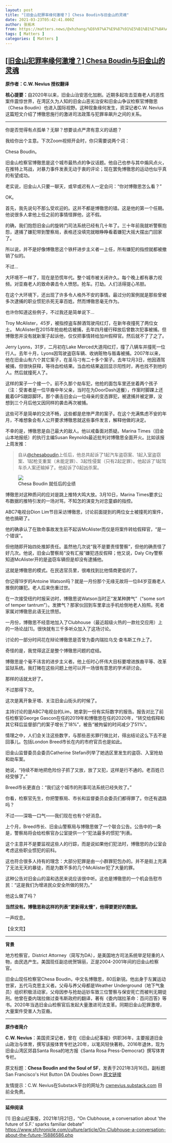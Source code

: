 ```yaml
---
layout: post
title: "[旧金山犯罪率缘何激增？] Chesa Boudin与旧金山的灵魂"
date: 2021-03-23T05:42:41.000Z
author: 张拓木
from: https://matters.news/@xhzhang/%E6%97%A7%E9%87%91%E5%B1%B1%E7%8A%AF%E7%BD%AA%E7%8E%87%E7%BC%98%E4%BD%95%E6%BF%80%E5%A2%9E-chesa-boudin%E4%B8%8E%E6%97%A7%E9%87%91%E5%B1%B1%E7%9A%84%E7%81%B5%E9%AD%82-bafyreie6vxfbuq3ghpok36wbwx377rl6sxstjdwqhoqj57veqtbkhvqe24
tags: [ Matters ]
categories: [ Matters ]
---
```

<!--1616478161000-->
[[旧金山犯罪率缘何激增？] Chesa Boudin与旧金山的灵魂](https://matters.news/@xhzhang/%E6%97%A7%E9%87%91%E5%B1%B1%E7%8A%AF%E7%BD%AA%E7%8E%87%E7%BC%98%E4%BD%95%E6%BF%80%E5%A2%9E-chesa-boudin%E4%B8%8E%E6%97%A7%E9%87%91%E5%B1%B1%E7%9A%84%E7%81%B5%E9%AD%82-bafyreie6vxfbuq3ghpok36wbwx377rl6sxstjdwqhoqj57veqtbkhvqe24)
------

<div>
<p><strong>原作者：C.W. Nevius 授权翻译</strong></p><p><strong>核心提要：</strong>自2020年以来，旧金山治安恶化加剧。近期多起攻击亚裔老人的恶性案件震惊世界，在湾区久为人知的旧金山恶劣治安和旧金山争议检察官博徹思（Chesa Boudin）也进入国际视野。这种现象缘何发生，资深记者C.W. Nevius这篇短文介绍了博徹思施行的激进司法政策与犯罪率飙升之间的关系。</p><hr><p>你是否觉得有点孤单？无聊？想要谈点严肃有意义的话题？</p><p>我给你出个主意。下次Zoom视频开会时，你只需要说两个词：</p><p>Chesa Boudin。</p><p>旧金山检察官博徹思是这个城市最热点的争议话题。他自己也参与其中煽风点火，在推特上骂战，对暴力事件发表无动于衷的评论；现在罢免博徹思的运动也似乎真的有望成功。</p><p>老实说，旧金山人只要一聊天，或早或迟有人一定会问：“你对博徹思怎么看？”</p><p>OK。</p><p>首先，我先说句不那么受欢迎的。这并不都是博徹思的错。这是他的第一个任期。他说很多人拿他上任之前的事情怪罪他，这不假。</p><p>的确，我们抱怨旧金山的旋转门司法系统已经有几十年了。三十年前我就听警察抱怨，逮捕了嫌犯带到警察局，表格还没填完就眼睁睁看着嫌犯大摇大摆出门回家了。</p><p>所以说，并不是好像博徹思这个铁杆进步主义者一上任，所有嫌犯的指控就都被撤销了似的。</p><p>不过...</p><p>大环境不一样了，现在是恐慌年代。整个城市被关闭许久。每个晚上都有暴力视频。对亚裔老人的致命袭击令人愤怒。抢车。打劫。人们活得提心吊胆。</p><p>在这个大环境下，还出现了许多令人格外不安的事情。最过分的案例就是那些曾被多次逮捕的职业惯犯杀死无辜百姓。然而博徹思毫无作为。</p><p>也许你知道这些例子，不过我还是简单说下...</p><p>Troy McAlister，45岁，被指控盗车醉酒驾驶闯红灯，在新年夜撞死了两位女士。 McAlister在2015年抢劫枪店被捕，去年四月缓行释放后曾数次犯事被捕。但博徹思并没有就新案子起诉他，仅仅把事情转给加州假释官。然后就不了了之了。</p><p>Jerry Lyons，31岁，二月初在Lake Merced大道闯红灯，撞了八辆车并撞死一位行人。去年十月，Lyons因驾驶盗窃车辆、收纳赃物与贩毒被捕。2007年以来，他在旧金山有六个其它案子，在圣马刁有二十多个案子。去年12月3日，他因酒驾被捕，但很快获释，等待血检结果。当血检结果返回显示阳性时，再也找不到他的人。然后就撞死人了。</p><p>这样的案子一个接一个。前不久那个劫车犯，他抢的面包车里还坐着两个孩子（注：受害者是一位华裔中年父亲，当时在为DoorDash送餐），作案时脚踝上还戴着GPS跟踪脚环。那个袭击旧金山一位母亲的变态罪犯，被逮捕并被定罪，没想到三个月后他又因同样的袭击再次被捕。</p><p>这些可不是简单的交流不畅，这些都是悲惨严肃的案子。在这个充满焦虑不安的年月，不难想象会有人公开要求博徹思就这些事件发言，解释他做的决定。</p><p>不幸的是，博徹思是自己最大的敌人。他以戒备面对质疑。Marina Times（旧金山本地报纸）的执行主编Susan Reynolds最近批判对博徹思全面开火。比如该报上周发推：</p><blockquote>自从<a href="https://twitter.com/chesaboudin/" target="_blank">@chesaboudin</a>上任后，他总共起诉了1起汽车盗窃案、1起入室盗窃案、1起枪支重案（未能定罪）、3起性侵案（只有2起定罪）。他起诉了1起驾车杀人案还输掉了。他起诉了0起凶杀案。</blockquote><figure class="image"><img src="https://assets.matters.news/embed/aa08f077-0374-4a78-adf4-4b3f23a08874.jpeg" data-asset-id="aa08f077-0374-4a78-adf4-4b3f23a08874" referrerpolicy="no-referrer"><figcaption><span>Chesa Boudin 就任后的业绩</span></figcaption></figure><p>博徹思对这种质问的应对是跳上推特大鸣大放。3月10日，Marina Times要求公布数据的推特引发的一场对骂，不知怎的演变为对恋童癖的指控。</p><p>ABC7电视台Dion Lim节目采访博徹思，讨论前面提到的两位女士被撞死的案件，他也搞砸了。</p><p>他的确承认了在致命事故发生前不起诉McAlister而仅是将案件转给假释官，“是一个错误”。</p><p>但他随即开始四处推卸责任。虽然他几次说“我不是要责怪警察”，但他的确责怪了好几次。他说，旧金山警察局“没有汇报”嫌犯违反假释；他又说，Daly City警察知道McAlister开的是盗窃车辆但是却没有逮捕他。</p><p>这就是博徹思的模式。在民选官员里，很难找到比他情商更低的了。</p><p>你记得19岁的Antoine Watson吗？就是一月份那个无缘无故将一位84岁亚裔老人推倒的嫌犯。老人后来伤重过世。</p><p>在一次接受纽约时报采访时，博徹思说Watson当时正“发某种脾气”（“some sort of temper tantrum”）。发脾气？那家伙回到车里拿出手机给倒地老人拍照。死者家属对博徹思此语无比愤怒。</p><p>一月份，博徹思不经意地加入了Clubhouse（最近超级火热的一款社交应用）上的一场论战[1]。很快就有三千多听众加入了这场讨论。</p><p>讨论的一部分时间花在辩论博徹思是否曾为委内瑞拉乌戈·查韦斯工作上了。</p><p>奇怪的是，我觉得这正是整个博徹思问题的症结。</p><p>博徹思是个毫不讳言的进步主义者。他上任时心怀伟大目标要增进族裔平等、改革监狱系统。我打赌在这些问题上他可以开一场很有意思的学术研讨会。</p><p>那样的话就太好了。</p><p>不过那得下次。</p><p>这次是离开象牙塔、关注旧金山街头的时候了。</p><p>主持讨论的是ABC7电视台的Lim，她拿到一份有实际数字的报告。报告对比了前任检察官George Gascon在任的2019年和博徹思在任的2020年，“转交给假释和其它释后监督部门的案子增长了18%”，被告“被拘留的时间减少了51%”。</p><p>情理之中，人们会关注这些数字，与那些恶劣罪行做比对，得出结论这么下去不是回事儿。包括London Breed市长在内的市府官员也是如此。</p><p>旧金山监督委员会委员Catherine Stefani列举了她选区里发生的盗窃、入室抢劫和劫车案。</p><p>她说，“持续不断地把危险份子抓了又放，放了又犯，这样是行不通的。老百姓已经受够了。”</p><p>Breed市长更直白：“我们这个城市的刑事司法系统已经失败了。”</p><p>你看，检察官先生，你把警察局、市长和监督委员会委员们都得罪了。你还有退路吗？</p><p>不过——深吸一口气——我们现在也有个好消息。</p><p>上个月，Breed市长、旧金山警察局与博徹思做了一个联合公告。公告中的一条是，警察局将会给检察官办公室提供一个“犯法最多的惯犯”列表。</p><p>这个主意并不是要监视这些人的行踪，而是说如果他们犯法时，博徹思的办公室会考虑这些职业惯犯的前科。</p><p>这也符合很多人持有的理念：大部分犯罪是由一小群罪犯包办的。并不是街上充满了无法无天的暴徒，而是为数不多的几个McAlister犯了大量的罪。</p><p>这种公告对旧金山的温和选民来说应该很中听。这也是博徹思的一个机会告慰市民：“这是我们为增进民众安全所做的努力。”</p><p>他这么做了吗？</p><p><strong>当然没有。博徹思称这样的列表“更新得太慢”，他得要更好的数据。</strong></p><p>一声叹息。</p><p>【全文完】</p><hr><p><strong>背景</strong></p><p>地方检察官，District Attorney（简写为DA），是美国地方司法系统举足轻重的人物，由民选产生。美国现任副总统贺锦丽，正是2004-2001年间的旧金山检察官。</p><p>旧金山现任检察官Chesa Boudin，中文名博徹思，80后新锐。他出身于左翼运动世家，五代马克思主义者。父母与养父母都是Weather Underground（地下气象员）组织积极活动家，父母因参与抢劫运钞车致三位警察与保安死亡而被判无期徒刑。他曾在委内瑞拉做过查韦斯政府的翻译，著有《委内瑞拉革命：百问百答》等书。2020年当选旧金山检察官后发起大量激进司法变革。同期旧金山犯罪激增，大量案件受害人为亚裔。</p><hr><p><strong>原作者简介</strong></p><p><strong>C.W. Nevius</strong>：美国资深记者，曾在《旧金山纪事报》供职36年，主要报道旧金山政治与体育，撰写该报体育专栏达20年，以笔风轻快著称。2016年退休，现为旧金山湾区郊县Santa Rosa的地方报《Santa Rosa Press-Democrat》撰写体育专栏。</p><p>原文标题：<strong>Chesa Boudin and the Soul of SF</strong>，发表于2021年3月16日。副标题 San Francisco's Hot Button DA Doubles Down <a href="https://cwnevius.substack.com/p/chesa-boudin-and-the-soul-of-sf" target="_blank">原文链接</a></p><p>友情提示：C.W. Nevius在Substack平台的网址为 <a href="https://cwnevius.substack.com/" target="_blank">cwnevius.substack.com</a> 目前全免费。</p><hr><p><strong>延伸阅读</strong></p><p>[1] 旧金山纪事报，2021年1月21日，“On Clubhouse, a conversation about 'the future of S.F.' sparks familiar debate” <a href="https://www.sfchronicle.com/culture/article/On-Clubhouse-a-conversation-about-the-future-15886586.php" target="_blank">https://www.sfchronicle.com/culture/article/On-Clubhouse-a-conversation-about-the-future-15886586.php</a></p>
</div>
